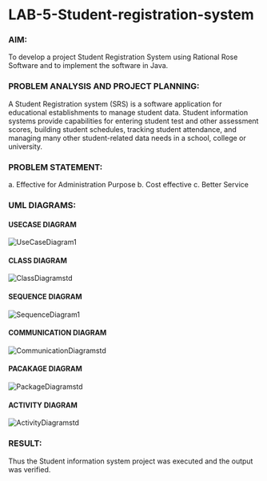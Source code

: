 # LAB-5-Student-registration-system
### AIM:
To develop a project Student Registration System using Rational Rose Software and to
implement the software in Java.
### PROBLEM ANALYSIS AND PROJECT PLANNING:
A Student Registration system (SRS) is a software application for educational
establishments to manage student data. Student information systems provide capabilities for
entering student test and other assessment scores, building student schedules, tracking student
attendance, and managing many other student-related data needs in a school, college or
university.
### PROBLEM STATEMENT:
a. Effective for Administration Purpose
b. Cost effective
c. Better Service
### UML DIAGRAMS:
#### USECASE DIAGRAM
![UseCaseDiagram1](https://github.com/Yogeshvar005/LAB-5-Student-registration-system/assets/113497367/c69d30ed-5061-478f-adbc-3974995666a1)
#### CLASS DIAGRAM
![ClassDiagramstd](https://github.com/Yogeshvar005/LAB-5-Student-registration-system/assets/113497367/ee6c4e8a-4d52-4ac0-9df2-130519ad48f5)
#### SEQUENCE DIAGRAM
![SequenceDiagram1](https://github.com/Yogeshvar005/LAB-5-Student-registration-system/assets/113497367/cdb22d24-51e4-4536-9521-d5157c3416ab)
#### COMMUNICATION DIAGRAM
![CommunicationDiagramstd](https://github.com/Yogeshvar005/LAB-5-Student-registration-system/assets/113497367/2be4e80d-3255-4c11-8077-9ac60630bf4a)
#### PACAKAGE DIAGRAM 
![PackageDiagramstd](https://github.com/Yogeshvar005/LAB-5-Student-registration-system/assets/113497367/b19569b8-0482-4b87-8b77-1f707b00dd8e)
#### ACTIVITY DIAGRAM
![ActivityDiagramstd](https://github.com/Yogeshvar005/LAB-5-Student-registration-system/assets/113497367/636c3f58-bca5-4fcb-99ad-f619f8543110)
### RESULT:
Thus the Student information system project was executed and the output was
verified.
